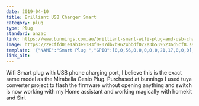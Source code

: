 ```yaml
---
date: 2019-04-10
title: Brilliant USB Charger Smart
category: plug
type: Plug
standard: anzac
link: https://www.bunnings.com.au/brilliant-smart-wifi-plug-and-usb-charger_p0091644
image: https://2ecffd01e1ab3e9383f0-07db7b9624bbdf022e3b5395236d5cf8.ssl.cf4.rackcdn.com/Product-800x800/c5218415-c9d2-4797-be3e-617fceaa27c9.png
template: '{"NAME":"Smart Plug ","GPIO":[0,0,56,0,0,0,0,0,21,17,0,0,0],"FLAG":0,"BASE":1}' 
link_alt: 
---
```

Wifi Smart plug with USB phone charging port, I believe this is the exact same model as the Mirabella Genio Plug. Purchased at bunnings I used tuya converter project to flash the firmware without opening anything and switch is now working with my Home assistant and working magically with homekit and Siri. 
